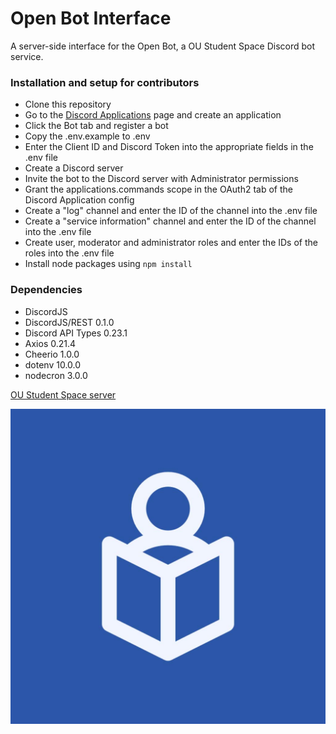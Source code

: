 # Open Bot Interface

A server-side interface for the Open Bot, a OU Student Space Discord bot service.

### Installation and setup for contributors

- Clone this repository
- Go to the [Discord Applications](https://discord.com/developers/docs/intro#bots-and-apps) page and create an application
- Click the Bot tab and register a bot
- Copy the .env.example to .env
- Enter the Client ID and Discord Token into the appropriate fields in the .env file
- Create a Discord server
- Invite the bot to the Discord server with Administrator permissions
- Grant the applications.commands scope in the OAuth2 tab of the Discord Application config
- Create a "log" channel and enter the ID of the channel into the .env file
- Create a "service information" channel and enter the ID of the channel into the .env file
- Create user, moderator and administrator roles and enter the IDs of the roles into the .env file
- Install node packages using `npm install`

### Dependencies

- DiscordJS
- DiscordJS/REST 0.1.0
- Discord API Types 0.23.1
- Axios 0.21.4
- Cheerio 1.0.0
- dotenv 10.0.0
- nodecron 3.0.0

[OU Student Space server](https://discord.gg/Kq3ukQJsdc)

![OU Student Space logo](./assets/static/ou-students-logo.jpg)
